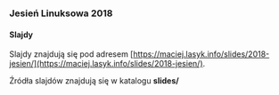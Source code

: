 ### Jesień Linuksowa 2018

#### Slajdy

Slajdy znajdują się pod adresem [https://maciej.lasyk.info/slides/2018-jesien/](https://maciej.lasyk.info/slides/2018-jesien/).

Źródła slajdów znajdują się w katalogu **slides/**
